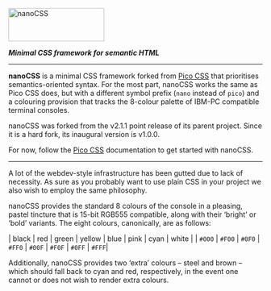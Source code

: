 <p>
<picture>
<source media="(prefers-color-scheme: dark)"
srcset="https://cdn.tohoku.ac/nanocss-dark.svg" />
<source media="(prefers-color-scheme: light)"
srcset="https://cdn.tohoku.ac/nanocss-light.svg" />
<img alt="nanoCSS" src="https://cdn.tohoku.ac/nanocss-light.svg"
width="190" height="66" />
</picture>
</p>

_**Minimal CSS framework for semantic HTML**_

-----

**nanoCSS** is a minimal CSS framework forked from [Pico CSS][1] that
prioritises semantics-oriented syntax. For the most part, nanoCSS works
the same as Pico CSS does, but with a different symbol prefix (`nano`
instead of `pico`) and a colouring provision that tracks the 8-colour
palette of IBM-PC compatible terminal consoles.

nanoCSS was forked from the v2.1.1 point release of its parent project.
Since it is a hard fork, its inaugural version is v1.0.0.

For now, follow the [Pico CSS][2] documentation to get started with
nanoCSS.

-----

A lot of the webdev-style infrastructure has been gutted due to lack of
necessity. As sure as you probably want to use plain CSS in your project
we also wish to employ the same philosophy.

nanoCSS provides the standard 8 colours of the console in a pleasing,
pastel tincture that is 15-bit RGB555 compatible, along with their
&lsquo;bright&rsquo; or &lsquo;bold&rsquo; variants. The eight colours,
canonically, are as follows:

| black  |  red   | green  | yellow |  blue  |  pink  |  cyan  | white |
| `#000` | `#F00` | `#0F0` | `#FF0` | `#00F` | `#F0F` | `#0FF` | `#FFF`|

Additionally, nanoCSS provides two &lsquo;extra&rsquo; colours &ndash;
steel and brown &ndash; which should fall back to cyan and red,
respectively, in the event one cannot or does not wish to render extra
colours.

[1]: https://github.com/picocss/pico
[2]: https://picocss.com/docs

